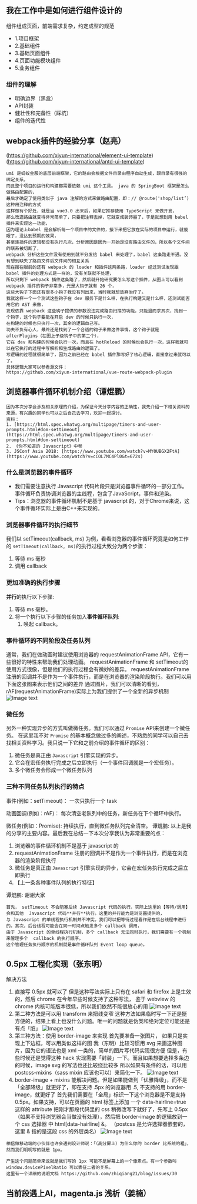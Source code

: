 ## 我在工作中是如何进行组件设计的
组件组成页面，前端需求复杂，约定成型的规范
+ 1.项目框架
+ 2.基础组件
+ 3.基础页面组件
+ 4.页面功能模块组件
+ 5.业务组件
### 组件的理解
- 明确边界（黑盒）
- API封装
- 健壮性和完备性（踩坑）
- 组件的迭代性
## webpack插件的经验分享（赵亮）

(https://github.com/xiyun-international/element-ui-template)
(https://github.com/xiyun-international/antd-ui-template)
```
umi 是蚂蚁金服的底层前端框架，它的路由会根据文件目录由程序自动生成，跟目录有很强的绑定关系，
而且整个项目的运行和构建都需要依赖 umi 这个工具。 java 的 SpringBoot 框架是怎么做路由配置的，
最后才确定了使用类似于 java 注解的方式来做路由配置，即：// @route('shop/list’) 这种用注释的方式
这样做有个好处，就是当 vue3.0 出来后，如果它推荐使用 TypeScript 来做开发，
那么改造路由就变得非常简单了，只要把注释去掉，它就变成装饰器了，于是就想到用 babel 插件来实现这一功能，
因为理论上babel 是会解析每一个项目中的文件的，接下来把它放在实际的项目中运行，就傻眼了，没达到预期的效果，
甚至连插件的逻辑都没有执行几次，分析原因是因为一开始是没有路由文件的，所以各个文件间的联系被切断了，
webpack 分析这些文件没有使用到就不分发给 babel 来处理了，babel 这条路走不通。没有想到缺失了路由文件后文件间的相互关系
现在摆在眼前的还有 webpack 的 loader 和插件这两条路，loader 经过测试发现跟 babel 插件的处理方式是一样的，没有关联就不处理，
所以只剩下 webpack 插件这条路了，然后就开始研究要怎么写这个插件，从图上可以看到 webpack 插件的钩子非常多，光是大钩子就有 26 个，
这些大钩子下面还有很多小钩子我没有列出来，当时我就想放弃治疗了。
我就这样一个一个测试这些钩子在 dev 服务下是什么样，在执行构建又是什么样，还测试能否用它的 AST 来做，
发现依靠 wepback 这些钩子提供的参数没法完成路由扫描的功能，只能退而求其次，找到一个钩子，这个钩子要能在开启 dev 的时候只执行一次，
在构建的时候也只执行一次，其余的逻辑自己写。
功夫不负有心人，最终还是找到了一个合适的钩子来做这件事情，这个钩子就是 afterPlugins（在图上子级钩子中的第二个），
它在 dev 和构建的时候会执行一次，而且在 hotReload 的时候也会执行一次，这样我就可以在它执行的过程中写解析和生成路由的逻辑了。
写逻辑的过程就很简单了，因为之前已经在 babel 插件那写好了核心逻辑，直接拿过来就可以了。
具体逻辑大家可以参看源文件：
https://github.com/xiyun-international/vue-route-webpack-plugin
```
## 浏览器事件循环机制介绍（谭焜鹏）
```
因为本次分享会涉及相关原理的介绍，为保证今天分享内容的正确性，我先介绍一下相关资料的来源，有兴趣的同学也可以之后自己去学习，欢迎一起探讨。
资料：
1. [https://html.spec.whatwg.org/multipage/timers-and-user-prompts.html#dom-settimeout](https://html.spec.whatwg.org/multipage/timers-and-user-prompts.html#dom-settimeout)
2. 《你不知道的 Javascript》中卷
3. JSConf Asia 2018: [https://www.youtube.com/watch?v=MY0UBGX2FtA](https://www.youtube.com/watch?v=cCOL7MC4Pl0&t=672s)
```
### 什么是浏览器的事件循环
- 我们需要注意执行 Javascript 代码片段只是浏览器事件循环的一部分工作。事件循环负责协调浏览器的主线程，包含了JavaScript，事件和渲染。
- Tips：浏览器的事件循环机制不是基于 javascript 的，对于Chrome来说，这个事件循环实际上是由C++来实现的。
### 浏览器事件循环的执行细节
我们以 setTimeout(callback, ms) 为例，看看浏览器的事件循环究竟是如何工作的
`setTimeout(callback, ms)`的执行过程大致分为两个步骤：
1. 等待 ms 毫秒
2. 调用 callback
### 更加准确的执行步骤
**并行**的执行以下步骤:
1. 等待 ms 毫秒。
2. 将一个执行以下步骤的任务加入**事件循环队列**: 
    1. 唤起 callback。
### 事件循环的不同阶段及任务队列
通常，我们在做动画时建议使用浏览器的 requestAnimationFrame API，它有一些很好的特性来帮助我们处理动画。
requestAnimationFrame 和 setTimeout的使用方式很像，但是他们的执行过程会有微妙的差异。
requestAnimationFrame 注册的回调并不是作为一个事件执行，而是在浏览器的渲染阶段执行。我们可以用下面这张图来表示他们之间的差异
通过图片，我们可以清晰的看到，rAF(requestAnimationFrame)实际上为我们提供了一个全新的异步机制
![Image text]()
### 微任务
另外一种实现异步的方式叫做微任务。我们可以通过 `Promise` API来创建一个微任务。
在这里我不对 `Promise` 的基本概念做过多的阐述，不熟悉的同学可以自己去找相关资料学习。我只说一下它和之前介绍的事件循环的区别：

1. 微任务是真正由 `Javascript` 引擎实现的异步。
2. 它会在宏任务执行完成之后立即执行（一个事件回调就是一个宏任务）。
3. 多个微任务会形成一个微任务队列
### 三种不同任务队列执行的特点
事件(例如：setTimeout)：
一次只执行一个 task

动画回调(例如：rAF)：
每次清空老队列中的任务，新任务在下个循环中执行。

微任务(例如：Promise): 
持续执行，直到微任务队列完全清空。
谭焜鹏:
以上是我的分享的主要内容。最后我在总结一下本次分享我认为非常重要的点：
1. 浏览器的事件循环机制不是基于 javascript 的
2. requestAnimationFrame 注册的回调并不是作为一个事件执行，而是在浏览器的渲染阶段执行
3. 微任务是真正由 `Javascript` 引擎实现的异步，它会在宏任务执行完成之后立即执行
4. 【上一条各种事件队列的执行特征】

谭焜鹏:
谢谢大家

```
首先， setTimeout 不会阻塞后续 Javascript 代码的执行。实际上这里的【等待/调用】会和其他  Javascript 代码**并行**执行。这里的并行能力是浏览器提供的，
与 Javascript 的单线程执行机制并不冲突。我们可以把等待过程看作是在后台线程中进行的。其次，后台线程可能会在同一时间点触发多个 callback 调用，
由于 Javascript 的单线程执行机制，多个 callback 无法同时执行，我们需要有一个机制来管理多个  callback 的执行顺序。
这个管理任务执行顺序的机制就是事件循环队列 Event loop queue。
```

## 0.5px 工程化实现（张东明）
解决方法
1. 直接写 0.5px 就可以了
	但是这种写法实际上只有在 safari 和 firefox 上是生效的，然后 chrome 在今年早些时候支持了这种写法，
	鉴于 webview 的 chrome 内核可能版本很低，所以我们依然不能很放心的用
	![Image text](直接0.5px_20190901165922.png)
2. 第二种方法是可以用 transform 来把线变窄
	这种方法如果临时写一下还是挺方便的，结果上看上也没什么问题。唯一的问题就是伪类和绝对定位可能还是有点「脏」
	![Image text](移动transform变窄线_20190901165855.png)
3. 第三种方法：使用 border-image 来实现
	首先要准备一张图片， 如果只是实现上下边框，可以用类似这样的图
	我（东明）比较习惯用 svg 来画这种图片，因为它的语法也是 xml 一类的，简单的图片写代码实现很方便
	但是，有些时候还是觉得这种 hack 实现需要「封装」一下。而且如果想要选择多条边的时候，image svg 的写法也还比较绕比较多
	所以如果有条件的话，可以用 postcss-mixins（sass mixin 应该也可以）来简化一下。
	![Image text](0.5px解决方案final_20190901170954.png)
4. border-image + mixins 能解决问题。但是如果能做到「优雅降级」，而不是「全部降级」就更好了，即在支持 .5px 的浏览器用 .5, 不支持的用 border-image，就更好了
	首先我们需要在「全局」标识一下这个浏览器是不是支持 0.5px。如果支持，可以在页面的 html 标签上添加 一个 data-hairline=true 这样的 attribute
	把刚才那段代码里的 css 稍微改写下就好了，先写上 0.5px（如果不支持浏览器会当做没有处理），然后把 border-image 的逻辑放到一个 css 选择器 中 html[data-hairline] &。
	（postcss 是允许选择器嵌套的，这里 & 指的是这段 css 的外层类名）
	![Image text](0.5px解决方案final2_20190901170954.png)
```
相信做移动端的小伙伴也许会遇到设计师说：「（高分屏上）为什么你的 border 比系统的粗」，然而我们明明写的就是 1px。

产生这个问题简单来说就是我们写的 1px 可能不是屏幕上的一个像素点。有一个参数叫 window.devicePixelRatio 可以表征二者的关系。
这里有一个详细的说明文档 https://github.com/zhiqiang21/blog/issues/30
```

## 当前段遇上AI，magenta.js 浅析（姜楠）

